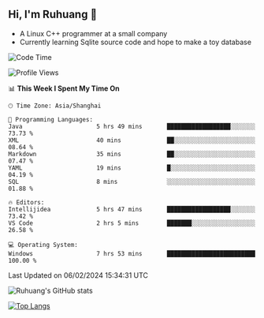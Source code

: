 ## Hi, I'm Ruhuang 👋

- A Linux C++ programmer at a small company
- Currently learning Sqlite source code and hope to make a toy database

<!--START_SECTION:waka-->
![Code Time](http://img.shields.io/badge/Code%20Time-76%20hrs%2055%20mins-blue)

![Profile Views](http://img.shields.io/badge/Profile%20Views-3-blue)

📊 **This Week I Spent My Time On** 

```text
🕑︎ Time Zone: Asia/Shanghai

💬 Programming Languages: 
Java                     5 hrs 49 mins       ██████████████████░░░░░░░   73.73 % 
XML                      40 mins             ██░░░░░░░░░░░░░░░░░░░░░░░   08.64 % 
Markdown                 35 mins             ██░░░░░░░░░░░░░░░░░░░░░░░   07.47 % 
YAML                     19 mins             █░░░░░░░░░░░░░░░░░░░░░░░░   04.19 % 
SQL                      8 mins              ░░░░░░░░░░░░░░░░░░░░░░░░░   01.88 % 

🔥 Editors: 
Intellijidea             5 hrs 47 mins       ██████████████████░░░░░░░   73.42 % 
VS Code                  2 hrs 5 mins        ███████░░░░░░░░░░░░░░░░░░   26.58 % 

💻 Operating System: 
Windows                  7 hrs 53 mins       █████████████████████████   100.00 % 
```


 Last Updated on 06/02/2024 15:34:31 UTC
<!--END_SECTION:waka-->

![Ruhuang's GitHub stats](https://github-readme-stats.vercel.app/api?username=ruhuang2001&count_private=true&hide_title=true&show_icons=true&theme=vue)

[![Top Langs](https://github-readme-stats.vercel.app/api/top-langs/?username=ruhuang2001&layout=compact)](https://github.com/anuraghazra/github-readme-stats)
